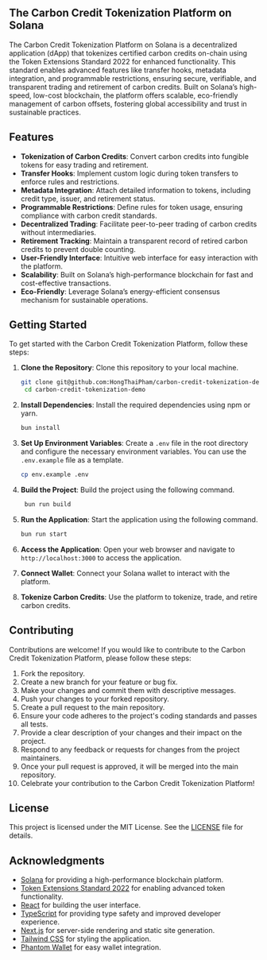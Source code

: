 ## The Carbon Credit Tokenization Platform on Solana

The Carbon Credit Tokenization Platform on Solana is a decentralized application (dApp) that tokenizes certified carbon credits on-chain using the Token Extensions Standard 2022 for enhanced functionality. This standard enables advanced features like transfer hooks, metadata integration, and programmable restrictions, ensuring secure, verifiable, and transparent trading and retirement of carbon credits. Built on Solana’s high-speed, low-cost blockchain, the platform offers scalable, eco-friendly management of carbon offsets, fostering global accessibility and trust in sustainable practices.

## Features

- **Tokenization of Carbon Credits**: Convert carbon credits into fungible tokens for easy trading and retirement.
- **Transfer Hooks**: Implement custom logic during token transfers to enforce rules and restrictions.
- **Metadata Integration**: Attach detailed information to tokens, including credit type, issuer, and retirement status.
- **Programmable Restrictions**: Define rules for token usage, ensuring compliance with carbon credit standards.
- **Decentralized Trading**: Facilitate peer-to-peer trading of carbon credits without intermediaries.
- **Retirement Tracking**: Maintain a transparent record of retired carbon credits to prevent double counting.
- **User-Friendly Interface**: Intuitive web interface for easy interaction with the platform.
- **Scalability**: Built on Solana’s high-performance blockchain for fast and cost-effective transactions.
- **Eco-Friendly**: Leverage Solana’s energy-efficient consensus mechanism for sustainable operations.

## Getting Started

To get started with the Carbon Credit Tokenization Platform, follow these steps:

1. **Clone the Repository**: Clone this repository to your local machine.

   ```bash
   git clone git@github.com:HongThaiPham/carbon-credit-tokenization-demo.git
    cd carbon-credit-tokenization-demo
   ```

2. **Install Dependencies**: Install the required dependencies using npm or yarn.

   ```bash
   bun install
   ```

3. **Set Up Environment Variables**: Create a `.env` file in the root directory and configure the necessary environment variables. You can use the `.env.example` file as a template.

   ```bash
   cp env.example .env
   ```

4. **Build the Project**: Build the project using the following command.

   ```bash
    bun run build
   ```

5. **Run the Application**: Start the application using the following command.

   ```bash
   bun run start
   ```

6. **Access the Application**: Open your web browser and navigate to `http://localhost:3000` to access the application.

7. **Connect Wallet**: Connect your Solana wallet to interact with the platform.

8. **Tokenize Carbon Credits**: Use the platform to tokenize, trade, and retire carbon credits.

## Contributing

Contributions are welcome! If you would like to contribute to the Carbon Credit Tokenization Platform, please follow these steps:

1. Fork the repository.
2. Create a new branch for your feature or bug fix.
3. Make your changes and commit them with descriptive messages.
4. Push your changes to your forked repository.
5. Create a pull request to the main repository.
6. Ensure your code adheres to the project's coding standards and passes all tests.
7. Provide a clear description of your changes and their impact on the project.
8. Respond to any feedback or requests for changes from the project maintainers.
9. Once your pull request is approved, it will be merged into the main repository.
10. Celebrate your contribution to the Carbon Credit Tokenization Platform!

## License

This project is licensed under the MIT License. See the [LICENSE](LICENSE) file for details.

## Acknowledgments

- [Solana](https://solana.com/) for providing a high-performance blockchain platform.
- [Token Extensions Standard 2022](https://spl.solana.com/token-2022) for enabling advanced token functionality.
- [React](https://reactjs.org/) for building the user interface.
- [TypeScript](https://www.typescriptlang.org/) for providing type safety and improved developer experience.
- [Next.js](https://nextjs.org/) for server-side rendering and static site generation.
- [Tailwind CSS](https://tailwindcss.com/) for styling the application.
- [Phantom Wallet](https://phantom.app/) for easy wallet integration.
